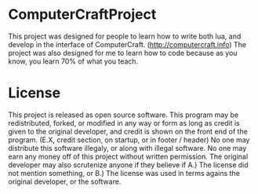 ComputerCraftProject
====================
This project was designed for people to learn how to write both lua, and develop in the interface of ComputerCraft.   (http://computercraft.info) The project was also designed for me to learn how to code because as you know, you learn 70% of what you teach.

License
====================
This project is released as open source software. This program may be redistributed, forked, or modified in any way or form as long as credit is given to the original developer, and credit is shown on the front end of the program. (E.X, credit section, on startup, or in footer / header) No one may distribute this software illegaly, or along with illegal software. No one may earn any money off of this project without written permission. The original developer may also scrutenize anyone if they believe if A.) The license did not mention something, or B.) The license was used in terms agains the original developer, or the software.
